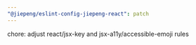 ```yaml
---
"@jiepeng/eslint-config-jiepeng-react": patch
---
```


chore: adjust react/jsx-key and jsx-a11y/accessible-emoji rules
